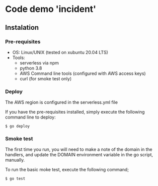 # Code demo 'incident'

## Instalation

### Pre-requisites

 - OS: Linux/UNIX (tested on xubuntu 20.04 LTS)
 - Tools:
    - serverless via npm
    - python 3.8
    - AWS Command line tools (configured with AWS access keys)
    - curl (for smoke test only)

### Deploy

  The AWS region is configured in the serverless.yml file

  If you have the pre-requisites installed, simply execute the following command line to deploy:

    $ go deploy

### Smoke test

  The first time you run, you will need to make a note of the domain in the handlers, and update the DOMAIN environment variable in the go script, manually.

  To run the basic moke test, execute the following command;

    $ go test





